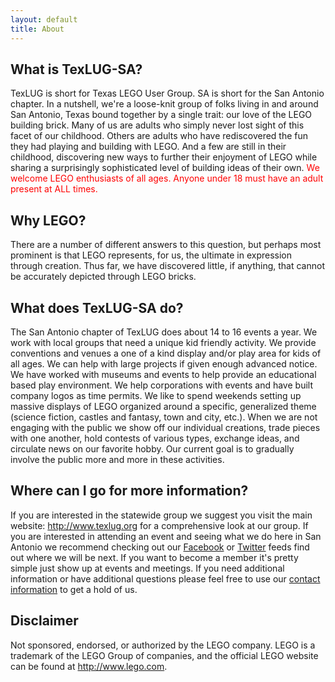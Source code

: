 ```yaml
---
layout: default
title: About
---
```

## What is TexLUG-SA?

TexLUG is short for Texas LEGO User Group. SA is short for the San Antonio chapter. In a nutshell, we're a loose-knit group of folks living in and around San Antonio, Texas bound together by a single trait: our love of the LEGO building brick. Many of us are adults who simply never lost sight of this facet of our childhood. Others are adults who have rediscovered the fun they had playing and building with LEGO. And a few are still in their childhood, discovering new ways to further their enjoyment of LEGO while sharing a surprisingly sophisticated level of building ideas of their own. <span style="color: #ff0000;">We welcome LEGO enthusiasts of all ages. Anyone under 18 must have an adult present at ALL times.</span>

## Why LEGO?

There are a number of different answers to this question, but perhaps most prominent is that LEGO represents, for us, the ultimate in expression through creation. Thus far, we have discovered little, if anything, that cannot be accurately depicted through LEGO bricks.

## What does TexLUG-SA do?

The San Antonio chapter of TexLUG does about 14 to 16 events a year. We work with local groups that need a unique kid friendly activity. We provide conventions and venues a one of a kind display and/or play area for kids of all ages. We can help with large projects if given enough advanced notice. We have worked with museums and events to help provide an educational based play environment. We help corporations with events and have built company logos as time permits. We like to spend weekends setting up massive displays of LEGO organized around a specific, generalized theme (science fiction, castles and fantasy, town and city, etc.). When we are not engaging with the public we show off our individual creations, trade pieces with one another, hold contests of various types, exchange ideas, and circulate news on our favorite hobby. Our current goal is to gradually involve the public more and more in these activities.

## Where can I go for more information?

If you are interested in the statewide group we suggest you visit the main website: <a href="http://www.texlug.org/">http://www.texlug.org</a> for a comprehensive look at our group. If you are interested in attending an event and seeing what we do here in San Antonio we recommend checking out our <a href="https://www.facebook.com/TexLUGSA">Facebook</a> or <a href="https://twitter.com/TexLUGSA">Twitter</a> feeds find out where we will be next. If you want to become a member it's pretty simple just show up at events and meetings. If you need additional information or have additional questions please feel free to use our <a title="Contact Information" href="/contact-information/">contact information</a> to get a hold of us.

## Disclaimer
Not sponsored, endorsed, or authorized by the LEGO company. LEGO is a trademark of the LEGO Group of companies, and the official LEGO website can be found at <a href="http://www.lego.com/">http://www.lego.com</a>.
